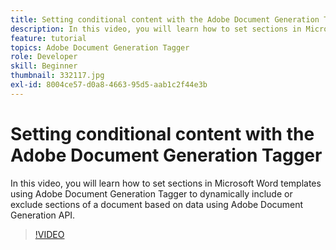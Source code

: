 ```yaml
---
title: Setting conditional content with the Adobe Document Generation Tagger
description: In this video, you will learn how to set sections in Microsoft Word templates using Adobe Document Generation Tagger to dynamically include or exclude sections of a document based on data using Adobe Document Generation API
feature: tutorial
topics: Adobe Document Generation Tagger
role: Developer
skill: Beginner
thumbnail: 332117.jpg
exl-id: 8004ce57-d0a8-4663-95d5-aab1c2f44e3b
---
```

# Setting conditional content with the Adobe Document Generation Tagger

In this video, you will learn how to set sections in Microsoft Word templates using Adobe Document Generation Tagger to dynamically include or exclude sections of a document based on data using Adobe Document Generation API.

>[!VIDEO](https://video.tv.adobe.com/v/332117?hidetitle=true)
